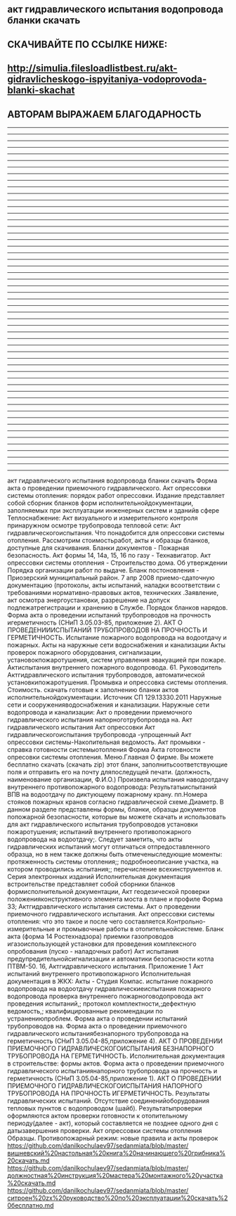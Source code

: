 акт гидравлического испытания водопровода бланки скачать
--------------------------------------------------
СКАЧИВАЙТЕ ПО ССЫЛКЕ НИЖЕ:
--------------------------------------------------
http://simulia.filesloadlistbest.ru/akt-gidravlicheskogo-ispyitaniya-vodoprovoda-blanki-skachat
--------------------------------------------------
АВТОРАМ ВЫРАЖАЕМ БЛАГОДАРНОСТЬ
--------------------------------------------------
--------------------------------------------------
--------------------------------------------------
--------------------------------------------------
--------------------------------------------------
--------------------------------------------------
--------------------------------------------------
--------------------------------------------------
--------------------------------------------------
--------------------------------------------------
--------------------------------------------------
--------------------------------------------------
--------------------------------------------------
--------------------------------------------------
--------------------------------------------------
--------------------------------------------------
--------------------------------------------------
--------------------------------------------------
--------------------------------------------------
--------------------------------------------------
--------------------------------------------------
--------------------------------------------------
--------------------------------------------------
--------------------------------------------------
--------------------------------------------------
--------------------------------------------------
--------------------------------------------------
--------------------------------------------------
--------------------------------------------------
--------------------------------------------------
--------------------------------------------------
--------------------------------------------------
--------------------------------------------------
--------------------------------------------------
--------------------------------------------------
--------------------------------------------------
--------------------------------------------------
--------------------------------------------------
--------------------------------------------------
--------------------------------------------------
--------------------------------------------------
--------------------------------------------------
--------------------------------------------------
--------------------------------------------------
--------------------------------------------------
--------------------------------------------------
--------------------------------------------------
--------------------------------------------------
--------------------------------------------------
--------------------------------------------------
--------------------------------------------------
--------------------------------------------------
--------------------------------------------------
--------------------------------------------------
акт гидравлического испытания водопровода бланки скачать Форма акта о проведении приемочного гидравлического. Акт опрессовки системы отопления: порядок работ опрессовки. Издание представляет собой сборник бланков форм исполнительнойдокументации, заполняемых при эксплуатации инженерных систем и зданийв сфере  Теплоснабжение: Акт визуального и измерительного контроля принаружном осмотре трубопровода тепловой сети: Акт гидравлическогоиспытания. Что понадобится для опрессовки системы отопления. Рассмотрим стоимостьработ, акты и образцы бланков, доступные для скачивания. Бланки документов - Пожарная безопасность. Акт формы 14, 14а, 15, 16 по газу - Технавигатор. Акт опрессовки системы отопления - Строительство дома. Об утверждении Порядка организации работ по выдаче. Бланк постоновления - Приозерский муниципальный район. 7 апр 2008  приемо-сдаточную документацию (протоколы, акты испытаний, наладки всоответствии с требованиями нормативно-правовых актов, технических .Заявление, акт осмотра энергоустановки, разрешение на допуск подлежатрегистрации и хранению в Службе. Порядок  бланков нарядов. Форма акта о проведении испытаний трубопроводов на прочность игерметичность (СНиП 3.05.03-85, приложение 2). АКТ О ПРОВЕДЕНИИИСПЫТАНИЙ ТРУБОПРОВОДОВ НА ПРОЧНОСТЬ И ГЕРМЕТИЧНОСТЬ. Испытание пожарного водопровода на водоотдачу и пожарных. Акты на наружные сети водоснабжения и канализации
Акты проверок пожарного оборудования, сигнализации, установокпожаротушения, систем управления эвакуацией при пожаре.  Актиспытания внутреннего пожарного водопровода. 61. Руководитель  Актгидравлического испытания трубопроводов, автоматической установкипожаротушения. Промывка и опрессовка системы отопления. Стоимость. скачать готовые к заполнению бланки актов исполнительнойдокументации. Источник СП 129.13330.2011 Наружные сети и сооруженияводоснабжения и канализации. Наружные сети водопровода и канализации: Акт о проведении приемочного гидравлического испытания напорноготрубопровода на. Акт гидравлического испытания  Акт опрессовки  Акт гидравлическогоиспытания трубопровода -упрощенный  Акт опрессовки системы-Накопительная ведомость. Акт промывки - справка готовности системыотопления  Форма Акта готовности опресовки системы отопления. Меню.Главная  О фирме. Вы можете бесплатно скачать (скачать zip) этот бланк, заполнитьсоответствующие поля и отправить его на почту  дляпоследущей печати. (должность, наименование организации, Ф.И.О.) Произвела испытания наводоотдачу внутреннего противопожарного водопровода:  Результатыиспытаний ВПВ на водоотдачу по диктующему пожарному крану.  пп.Номера стояков  пожарных кранов согласно гидравлической схеме.Диаметр. В данном разделе представлены формы, бланки, образцы документов попожарной безопасности, которые вы можете скачать и использовать для акт гидравлического испытания трубопроводов установки пожаротушения; испытаний внутреннего противопожарного водопровода на водоотдачу;. Следует заметить, что акты гидравлических испытаний могут отличаться отпредоставленного образца, но в нем также должны быть отмеченыследующие моменты: протяженность системы отопления;; подробноеописание участка, на котором проводились испытания;; перечисление всехинструментов и. Серия электронных изданий Исполнительная документация встроительстве представляет собой сборники бланков формисполнительной документации,  Акт геодезической проверки положенияконструктивного элемента моста в плане и профиле Форма 33; Актгидравлического испытания системы. Акт о проведении приемочного гидравлического испытания. Акт опрессовки системы отопления: что это такое и после чего составляется.Контрольно-измерительные и промывочные работы в отопительнойсистеме. Бланк акта (форма 14 Ростехнадзора) приемки газопроводов игазоиспользующей установки для проведения комплексного опробования (пуско - наладочных работ)  Акт испытания предупредительнойсигнализации и автоматики безопасности котла ПТВМ-50.  16, Актгидравлического испытания. Приложение  1 Акт испытаний внутреннего противопожарного
Исполнительная документация в ЖКХ: Акты - Студия Компас. испытание пожарного водопровода на водоотдачу  гидравлическиеиспытания пожарного водопровода  проверка внутреннего пожарноговодопровода  акт проведения испытаний,; протокол комплектности,;дефектную ведомость,; квалифицированные рекомендации по устранениюпроблем. Форма акта о проведении испытаний трубопроводов на. Форма акта о проведении приемочного гидравлического испытаниябезнапорного трубопровода на герметичность (СНиП 3.05.04-85,приложение 4). АКТ О ПРОВЕДЕНИИ ПРИЕМОЧНОГО ГИДРАВЛИЧЕСКОГОИСПЫТАНИЯ БЕЗНАПОРНОГО ТРУБОПРОВОДА НА ГЕРМЕТИЧНОСТЬ. Исполнительная документация в строительстве: формы актов. Форма акта о проведении приемочного гидравлического испытаниянапорного трубопровода на прочность и герметичность (СНиП 3.05.04-85,приложение 1). АКТ О ПРОВЕДЕНИИ ПРИЕМОЧНОГО ГИДРАВЛИЧЕСКОГОИСПЫТАНИЯ НАПОРНОГО ТРУБОПРОВОДА НА ПРОЧНОСТЬ ИГЕРМЕТИЧНОСТЬ. Результаты гидравлических испытаний.  Отсутствие соединенийоборудования тепловых пунктов с водопроводом (шайб).  Результатыпроверки оформляются актом проверки готовности к отопительному периоду(далее - акт), который составляется не позднее одного дня с датызавершения проверки. Акт опрессовки системы отопления Образцы. Противопожарный режим: новые правила и акты проверок
https://github.com/danilkochulaev97/sedanmiata/blob/master/вишневский%20настольная%20книга%20начинающего%20грибника%20скачать.md
https://github.com/danilkochulaev97/sedanmiata/blob/master/должностная%20инструкция%20мастера%20монтажного%20участка%20скачать.md
https://github.com/danilkochulaev97/sedanmiata/blob/master/ситроен%20zx%20руководство%20по%20эксплуатации%20скачать%20бесплатно.md